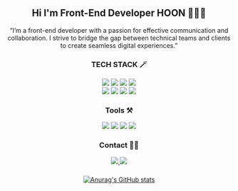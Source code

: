 <div align="center ">
  <h2>
    Hi I'm Front-End Developer HOON 🧑🏻‍💻
  </h2>
  <p>
    “I’m a front-end developer with a passion for effective communication and collaboration. I strive to bridge the gap between technical teams and clients to create seamless digital experiences.”
  </p>

  <h3>TECH STACK 🪄</h3>
    <img src="https://img.shields.io/badge/HTML5-E34F26?style=flat-square&logo=HTML5&logoColor=white">
    <img src="https://img.shields.io/badge/CSS3-1572B6?style=flat-square&logo=CSS3&logoColor=white">
    <img src="https://img.shields.io/badge/JavaScript-F7DF1E?style=flat-square&logo=JavaScript&logoColor=white"/>
    <img src="https://img.shields.io/badge/TypeScript-3178C6?style=flat-square&logo=TypeScript&logoColor=white"/>
  <br/>
    <img src="https://img.shields.io/badge/React-61DAFB?style=flat-square&logo=React&logoColor=white"/>    
    <img src="https://img.shields.io/badge/Next.js-000000?style=flat-square&logo=next.js&logoColor=white" />
    <img src="https://img.shields.io/badge/TailwindCSS-06B6D4?style=flat-square&logo=TailwindCSS&logoColor=white" />
    <img src="https://img.shields.io/badge/ReactQuery-FF4154?style=flat-square&logo=reactquery&logoColor=white" />
  <br/>  

  <h3>Tools ⚒️</h3>
    <img src="https://img.shields.io/badge/notion-000000.svg?style=for-the-badge&logo=notion&logoColor=ffffff" />
    <img src="https://img.shields.io/badge/discord-5865F2.svg?style=for-the-badge&logo=discord&logoColor=ffffff" />
    <img src="https://img.shields.io/badge/jira-CCE0FF.svg?style=for-the-badge&logo=jira&logoColor=357de8" />
    <img src="https://img.shields.io/badge/slack-4A154B.svg?style=for-the-badge&logo=slack&logoColor=36C5F0" />
  <br/>  
    
  <h3>Contact 👌🏻</h3>
  <a href="dudrn587@gmail.com" target="_blank">
    <img src="https://img.shields.io/badge/dudrn587@gmail.com-EA4335?style=flat-square&logo=Gmail&logoColor=white"/>
  </a>
  <a href="mailto:github.com/tkddbs587" target="_blank">
    <img src="https://img.shields.io/badge/tkddbs587-black?style=flat-square&logo=GitHub&logoColor=white"/>
  </a>
<h3> </h3>

[![Anurag's GitHub stats](https://github-readme-stats.vercel.app/api?username=tkddbs587)](https://github.com/anuraghazra/github-readme-stats)
</div>
  
  
 




